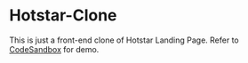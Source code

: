 # Hotstar-Clone
This is just a front-end clone of Hotstar Landing Page.
Refer to [CodeSandbox](https://codesandbox.io/s/heuristic-smoke-jiqpni?file=/index.html) for demo.
